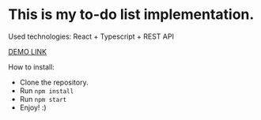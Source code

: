 # This is my to-do list implementation.
Used technologies: React + Typescript + REST API

 [DEMO LINK](https://LordAsmodey.github.io/REACT-TodoList-API/)

How to install:
-  Clone the repository.
-  Run `npm install`
-  Run `npm start`
-  Enjoy! :) 
